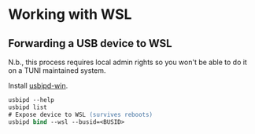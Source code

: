 # Working with WSL

## Forwarding a USB device to WSL

N.b., this process requires local admin rights so you won't be able to do it on a TUNI maintained system.

Install [usbipd-win](https://github.com/dorssel/usbipd-win).

```ps
usbipd --help
usbipd list
# Expose device to WSL (survives reboots)
usbipd bind --wsl --busid=<BUSID>
```
